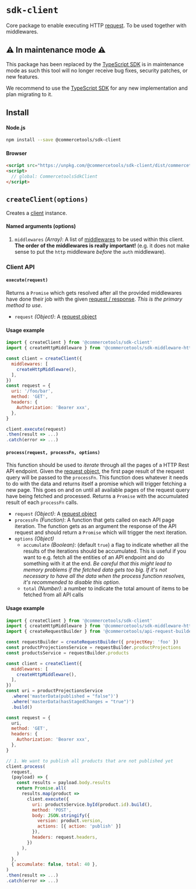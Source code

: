 # `sdk-client`

Core package to enable executing HTTP [request](/sdk/Glossary#clientrequest). To be used together with middlewares.

## ⚠️ In maintenance mode ⚠️

This package has been replaced by the [TypeScript SDK](https://docs.commercetools.com/sdk/typescript-sdk) is in maintenance mode as such this tool will no longer receive bug fixes, security patches, or new features.

We recommend to use the [TypeScript SDK](https://docs.commercetools.com/sdk/typescript-sdk) for any new implementation and plan migrating to it.

## Install

#### Node.js

```bash
npm install --save @commercetools/sdk-client
```

#### Browser

```html
<script src="https://unpkg.com/@commercetools/sdk-client/dist/commercetools-sdk-client.umd.min.js"></script>
<script>
  // global: CommercetoolsSdkClient
</script>
```

## `createClient(options)`

Creates a [client](/sdk/Glossary#client) instance.

#### Named arguments (options)

1.  `middlewares` _(Array)_: A list of [middlewares](/sdk/Middlewares) to be used within this client. **The order of the middlewares is really important!** (e.g. it does not make sense to put the `http` middleware _before_ the `auth` middleware).

### Client API

#### `execute(request)`

Returns a `Promise` which gets resolved after all the provided middlewares have done their job with the given [request / response](/sdk/Middlewares). _This is the primary method to use_.

- `request` _(Object)_: A [request object](/sdk/Glossary#clientrequest)

#### Usage example

```js
import { createClient } from '@commercetools/sdk-client'
import { createHttpMiddleware } from '@commercetools/sdk-middleware-http'

const client = createClient({
  middlewares: [
    createHttpMiddleware(),
  ],
})
const request = {
  uri: '/foo/bar',
  method: 'GET',
  headers: {
    Authorization: 'Bearer xxx',
  },
}

client.execute(request)
.then(result => ...)
.catch(error => ...)
```

#### `process(request, processFn, options)`

This function should be used to _iterate_ through all the pages of a HTTP Rest API endpoint. Given the [request object](/sdk/Glossary#clientrequest), the first page result of the request query will be passed to the `processFn`. This function does whatever it needs to do with the data and returns itself a promise which will trigger fetching a new page. This goes on and on until all available pages of the request query have being fetched and processed.
Returns a `Promise` with the accumulated result of each `processFn` calls.

- `request` _(Object)_: A [request object](/sdk/Glossary#clientrequest)
- `processFn` _(Function)_: A function that gets called on each API page iteration. The function gets as an argument the response of the API request and should return a `Promise` which will trigger the next iteration.
- `options` _(Object)_
  - `accumulate` _(Boolean)_: (default `true`) a flag to indicate whether all the results of the iterations should be accumulated. This is useful if you want to e.g. fetch all the entities of an API endpoint and do something with it at the end. _Be careful that this might lead to memory problems if the fetched data gets too big. If it's not necessary to have all the data when the process function resolves, it's recommended to disable this option_.
  - `total` _(Number)_: a number to indicate the total amount of items to be fetched from all API calls

#### Usage example

```js
import { createClient } from '@commercetools/sdk-client'
import { createHttpMiddleware } from '@commercetools/sdk-middleware-http'
import { createRequestBuilder } from '@commercetools/api-request-builder'

const requestBuilder = createRequestBuilder({ projectKey: 'foo' })
const productProjectionsService = requestBuilder.productProjections
const productsService = requestBuilder.products

const client = createClient({
  middlewares: [
    createHttpMiddleware(),
  ],
})
const uri = productProjectionsService
  .where('masterData(published = "false")')
  .where('masterData(hasStagedChanges = "true")')
  .build()

const request = {
  uri,
  method: 'GET',
  headers: {
    Authorization: 'Bearer xxx',
  },
}

// 1. We want to publish all products that are not published yet
client.process(
  request,
  (payload) => {
    const results = payload.body.results
    return Promise.all(
      results.map(product =>
        client.execute({
          uri: productsService.byId(product.id).build(),
          method: 'POST',
          body: JSON.stringify({
            version: product.version,
            actions: [{ action: 'publish' }]
          }),
          headers: request.headers,
        })
      ),
    )
  },
  { accumulate: false, total: 40 },
)
.then(result => ...)
.catch(error => ...)
```
